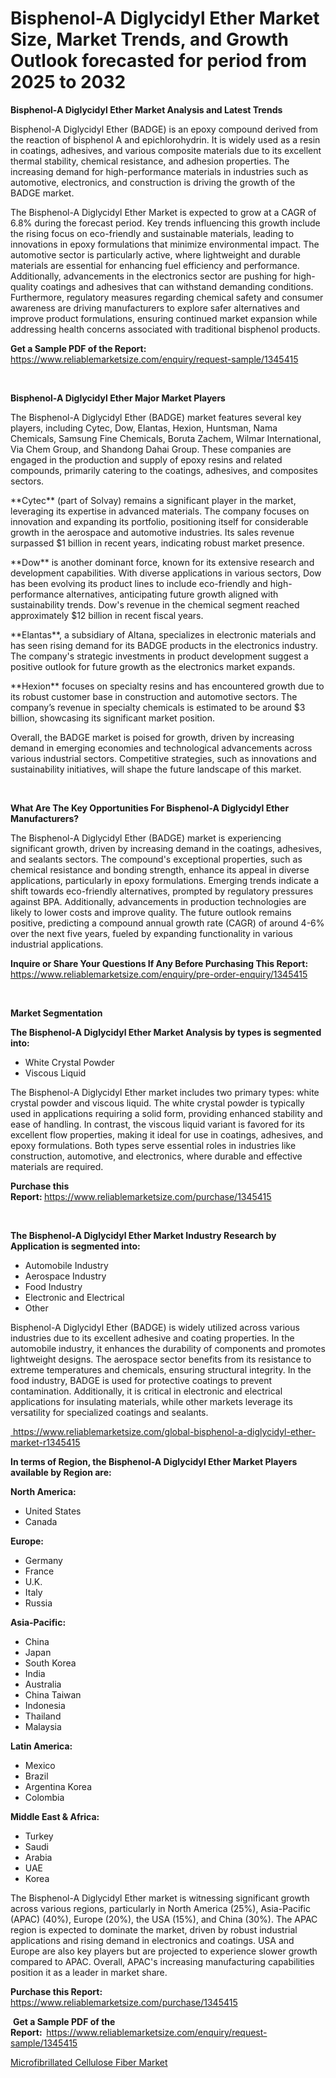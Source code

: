 <p><h1>Bisphenol-A Diglycidyl Ether Market Size, Market Trends, and Growth Outlook forecasted for period from 2025 to 2032</h1></p><p><strong>Bisphenol-A Diglycidyl Ether Market Analysis and Latest Trends</strong></p>
<p><p>Bisphenol-A Diglycidyl Ether (BADGE) is an epoxy compound derived from the reaction of bisphenol A and epichlorohydrin. It is widely used as a resin in coatings, adhesives, and various composite materials due to its excellent thermal stability, chemical resistance, and adhesion properties. The increasing demand for high-performance materials in industries such as automotive, electronics, and construction is driving the growth of the BADGE market.</p><p>The Bisphenol-A Diglycidyl Ether Market is expected to grow at a CAGR of 6.8% during the forecast period. Key trends influencing this growth include the rising focus on eco-friendly and sustainable materials, leading to innovations in epoxy formulations that minimize environmental impact. The automotive sector is particularly active, where lightweight and durable materials are essential for enhancing fuel efficiency and performance. Additionally, advancements in the electronics sector are pushing for high-quality coatings and adhesives that can withstand demanding conditions. Furthermore, regulatory measures regarding chemical safety and consumer awareness are driving manufacturers to explore safer alternatives and improve product formulations, ensuring continued market expansion while addressing health concerns associated with traditional bisphenol products.</p></p>
<p><strong>Get a Sample PDF of the Report:&nbsp;</strong> <a href="https://www.reliablemarketsize.com/enquiry/request-sample/1345415?utm_campaign=2216&utm_medium=2&utm_source=Github&utm_content=ia&utm_term=02022025&utm_id=bisphenol-a-diglycidyl-ether">https://www.reliablemarketsize.com/enquiry/request-sample/1345415</a></p>
<p>&nbsp;</p>
<p><strong>Bisphenol-A Diglycidyl Ether Major Market Players</strong></p>
<p><p>The Bisphenol-A Diglycidyl Ether (BADGE) market features several key players, including Cytec, Dow, Elantas, Hexion, Huntsman, Nama Chemicals, Samsung Fine Chemicals, Boruta Zachem, Wilmar International, Via Chem Group, and Shandong Dahai Group. These companies are engaged in the production and supply of epoxy resins and related compounds, primarily catering to the coatings, adhesives, and composites sectors.</p><p>**Cytec** (part of Solvay) remains a significant player in the market, leveraging its expertise in advanced materials. The company focuses on innovation and expanding its portfolio, positioning itself for considerable growth in the aerospace and automotive industries. Its sales revenue surpassed $1 billion in recent years, indicating robust market presence.</p><p>**Dow** is another dominant force, known for its extensive research and development capabilities. With diverse applications in various sectors, Dow has been evolving its product lines to include eco-friendly and high-performance alternatives, anticipating future growth aligned with sustainability trends. Dow's revenue in the chemical segment reached approximately $12 billion in recent fiscal years.</p><p>**Elantas**, a subsidiary of Altana, specializes in electronic materials and has seen rising demand for its BADGE products in the electronics industry. The company's strategic investments in product development suggest a positive outlook for future growth as the electronics market expands.</p><p>**Hexion** focuses on specialty resins and has encountered growth due to its robust customer base in construction and automotive sectors. The company’s revenue in specialty chemicals is estimated to be around $3 billion, showcasing its significant market position.</p><p>Overall, the BADGE market is poised for growth, driven by increasing demand in emerging economies and technological advancements across various industrial sectors. Competitive strategies, such as innovations and sustainability initiatives, will shape the future landscape of this market.</p></p>
<p>&nbsp;</p>
<p><strong>What Are The Key Opportunities For Bisphenol-A Diglycidyl Ether Manufacturers?</strong></p>
<p><p>The Bisphenol-A Diglycidyl Ether (BADGE) market is experiencing significant growth, driven by increasing demand in the coatings, adhesives, and sealants sectors. The compound's exceptional properties, such as chemical resistance and bonding strength, enhance its appeal in diverse applications, particularly in epoxy formulations. Emerging trends indicate a shift towards eco-friendly alternatives, prompted by regulatory pressures against BPA. Additionally, advancements in production technologies are likely to lower costs and improve quality. The future outlook remains positive, predicting a compound annual growth rate (CAGR) of around 4-6% over the next five years, fueled by expanding functionality in various industrial applications.</p></p>
<p><strong>Inquire or Share Your Questions If Any Before Purchasing This Report:</strong> <a href="https://www.reliablemarketsize.com/enquiry/pre-order-enquiry/1345415?utm_campaign=2216&utm_medium=2&utm_source=Github&utm_content=ia&utm_term=02022025&utm_id=bisphenol-a-diglycidyl-ether">https://www.reliablemarketsize.com/enquiry/pre-order-enquiry/1345415</a></p>
<p>&nbsp;</p>
<p><strong>Market Segmentation</strong></p>
<p><strong>The Bisphenol-A Diglycidyl Ether Market Analysis by types is segmented into:</strong></p>
<p><ul><li>White Crystal Powder</li><li>Viscous Liquid</li></ul></p>
<p><p>The Bisphenol-A Diglycidyl Ether market includes two primary types: white crystal powder and viscous liquid. The white crystal powder is typically used in applications requiring a solid form, providing enhanced stability and ease of handling. In contrast, the viscous liquid variant is favored for its excellent flow properties, making it ideal for use in coatings, adhesives, and epoxy formulations. Both types serve essential roles in industries like construction, automotive, and electronics, where durable and effective materials are required.</p></p>
<p><strong>Purchase this Report:&nbsp;</strong><a href="https://www.reliablemarketsize.com/purchase/1345415?utm_campaign=2216&utm_medium=2&utm_source=Github&utm_content=ia&utm_term=02022025&utm_id=bisphenol-a-diglycidyl-ether">https://www.reliablemarketsize.com/purchase/1345415</a></p>
<p>&nbsp;</p>
<p><strong>The Bisphenol-A Diglycidyl Ether Market Industry Research by Application is segmented into:</strong></p>
<p><ul><li>Automobile Industry</li><li>Aerospace Industry</li><li>Food Industry</li><li>Electronic and Electrical</li><li>Other</li></ul></p>
<p><p>Bisphenol-A Diglycidyl Ether (BADGE) is widely utilized across various industries due to its excellent adhesive and coating properties. In the automobile industry, it enhances the durability of components and promotes lightweight designs. The aerospace sector benefits from its resistance to extreme temperatures and chemicals, ensuring structural integrity. In the food industry, BADGE is used for protective coatings to prevent contamination. Additionally, it is critical in electronic and electrical applications for insulating materials, while other markets leverage its versatility for specialized coatings and sealants.</p></p>
<p><a href="https://www.reliablemarketsize.com/global-bisphenol-a-diglycidyl-ether-market-r1345415?utm_campaign=2216&utm_medium=2&utm_source=Github&utm_content=ia&utm_term=02022025&utm_id=bisphenol-a-diglycidyl-ether">&nbsp;https://www.reliablemarketsize.com/global-bisphenol-a-diglycidyl-ether-market-r1345415</a></p>
<p><strong>In terms of Region, the Bisphenol-A Diglycidyl Ether Market Players available by Region are:</strong></p>
<p>
    <p> <strong> North America: </strong>
        <ul>
            <li>United States</li>
            <li>Canada</li>
        </ul>
        </p> 
    <p> <strong> Europe: </strong>
        <ul>
            <li>Germany</li>
            <li>France</li>
            <li>U.K.</li>
            <li>Italy</li>
            <li>Russia</li>
        </ul>
        </p> 
    <p> <strong> Asia-Pacific: </strong>
        <ul>
            <li>China</li>
            <li>Japan</li>
            <li>South Korea</li>
            <li>India</li>
            <li>Australia</li>
            <li>China Taiwan</li>
            <li>Indonesia</li>
            <li>Thailand</li>
            <li>Malaysia</li>
        </ul>
        </p> 
    <p> <strong> Latin America: </strong>
        <ul>
            <li>Mexico</li>
            <li>Brazil</li>
            <li>Argentina Korea</li>
            <li>Colombia</li>
        </ul>
        </p> 
    <p> <strong> Middle East & Africa: </strong>
        <ul>
            <li>Turkey</li>
            <li>Saudi</li>
            <li>Arabia</li>
            <li>UAE</li>
            <li>Korea</li>
        </ul>
    </p>
    </p>
<p><p>The Bisphenol-A Diglycidyl Ether market is witnessing significant growth across various regions, particularly in North America (25%), Asia-Pacific (APAC) (40%), Europe (20%), the USA (15%), and China (30%). The APAC region is expected to dominate the market, driven by robust industrial applications and rising demand in electronics and coatings. USA and Europe are also key players but are projected to experience slower growth compared to APAC. Overall, APAC's increasing manufacturing capabilities position it as a leader in market share.</p></p>
<p><strong>Purchase this Report: </strong><a href="https://www.reliablemarketsize.com/purchase/1345415?utm_campaign=2216&utm_medium=2&utm_source=Github&utm_content=ia&utm_term=02022025&utm_id=bisphenol-a-diglycidyl-ether">https://www.reliablemarketsize.com/purchase/1345415</a></p>
<p>&nbsp;<strong>Get a Sample PDF of the Report:&nbsp;&nbsp;</strong><a href="https://www.reliablemarketsize.com/enquiry/request-sample/1345415?utm_campaign=2216&utm_medium=2&utm_source=Github&utm_content=ia&utm_term=02022025&utm_id=bisphenol-a-diglycidyl-ether">https://www.reliablemarketsize.com/enquiry/request-sample/1345415</a></p>
<p><strong></strong></p>
<p><p><a href="https://github.com/millionkaryn68/Market-Research-Report-List-1/blob/main/microfibrillated-cellulose-fiber-market.md?utm_campaign=2216&utm_medium=2&utm_source=Github&utm_content=ia&utm_term=02022025&utm_id=bisphenol-a-diglycidyl-ether">Microfibrillated Cellulose Fiber Market</a></p></p>